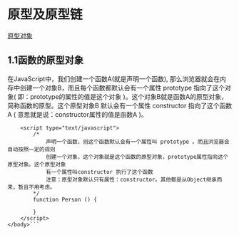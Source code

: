 # 原型及原型链 
 [原型对象](https://blog.csdn.net/ylwdi/article/details/82805255)
 ## 1.1函数的原型对象
 
 在JavaScript中，我们创建一个函数A(就是声明一个函数), 那么浏览器就会在内存中创建一个对象B，而且每个函数都默认会有一个属性 prototype 指向了这个对象( 即：prototype的属性的值是这个对象 )。这个对象B就是函数A的原型对象，简称函数的原型。这个原型对象B 默认会有一个属性 constructor 指向了这个函数A ( 意思就是说：constructor属性的值是函数A )。
```<body>
    <script type="text/javascript">
        /*
            声明一个函数，则这个函数默认会有一个属性叫 prototype 。而且浏览器会自动按照一定的规则
            创建一个对象，这个对象就是这个函数的原型对象，prototype属性指向这个原型对象。这个原型对象
            有一个属性叫constructor 执行了这个函数
            注意：原型对象默认只有属性：constructor。其他都是从Object继承而来，暂且不用考虑。
        */
        function Person () {
 
        }       
    </script>
</body>```
